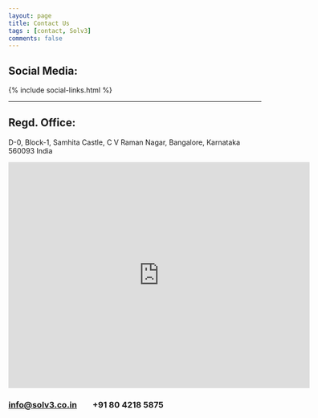 ```yaml
---
layout: page
title: Contact Us
tags : [contact, Solv3]
comments: false
---
```

## Social Media:
<body>
{% include social-links.html %}
<hr class="hr-line">
</body>

## Regd. Office: 
D-0, Block-1, Samhita Castle, C V Raman Nagar, Bangalore, Karnataka 560093 India
<iframe src="https://www.google.com/maps/embed?pb=!1m18!1m12!1m3!1d3887.730207332601!2d77.65977851498434!3d12.989100090844394!2m3!1f0!2f0!3f0!3m2!1i1024!2i768!4f13.1!3m3!1m2!1s0x3bae11491c13377f%3A0x7fb7dccf83a9ed35!2sSamhita+Castle!5e0!3m2!1sen!2sus!4v1477423301747" width="600" height="450" frameborder="0" style="border:0" allowfullscreen></iframe>

### <i class="fa fa-envelope" aria-hidden="true"></i>  info@solv3.co.in &nbsp;&nbsp;&nbsp;&nbsp;&nbsp;&nbsp; <i class="fa fa-phone fa-lg" aria-hidden="true"></i> +91 80 4218 5875
